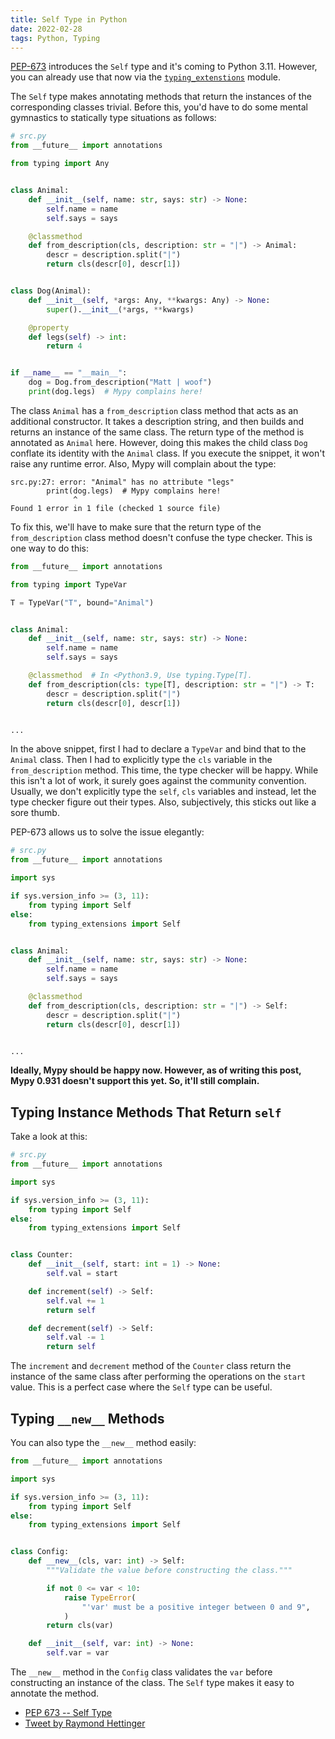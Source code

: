 ```yaml
---
title: Self Type in Python
date: 2022-02-28
tags: Python, Typing
---
```


[PEP-673](https://www.python.org/dev/peps/pep-0673/) introduces the `Self` type and it's coming to Python 3.11. However, you can already use that now via the [`typing_extenstions`](https://typing.readthedocs.io/) module.

The `Self` type makes annotating methods that return the instances of the corresponding classes trivial. Before this, you'd have to do some mental gymnastics to statically type situations as follows:

```python
# src.py
from __future__ import annotations

from typing import Any


class Animal:
    def __init__(self, name: str, says: str) -> None:
        self.name = name
        self.says = says

    @classmethod
    def from_description(cls, description: str = "|") -> Animal:
        descr = description.split("|")
        return cls(descr[0], descr[1])


class Dog(Animal):
    def __init__(self, *args: Any, **kwargs: Any) -> None:
        super().__init__(*args, **kwargs)

    @property
    def legs(self) -> int:
        return 4


if __name__ == "__main__":
    dog = Dog.from_description("Matt | woof")
    print(dog.legs)  # Mypy complains here!
```

The class `Animal` has a `from_description` class method that acts as an additional constructor. It takes a description string, and then builds and returns an instance of the same class. The return type of the method is annotated as `Animal` here. However, doing this makes the child class `Dog` conflate its identity with the `Animal` class. If you execute the snippet, it won't raise any runtime error. Also, Mypy will complain about the type:

```
src.py:27: error: "Animal" has no attribute "legs"
        print(dog.legs)  # Mypy complains here!
              ^
Found 1 error in 1 file (checked 1 source file)
```

To fix this, we'll have to make sure that the return type of the `from_description` class method doesn't confuse the type checker. This is one way to do this:

```python
from __future__ import annotations

from typing import TypeVar

T = TypeVar("T", bound="Animal")


class Animal:
    def __init__(self, name: str, says: str) -> None:
        self.name = name
        self.says = says

    @classmethod  # In <Python3.9, Use typing.Type[T].
    def from_description(cls: type[T], description: str = "|") -> T:
        descr = description.split("|")
        return cls(descr[0], descr[1])


...
```

In the above snippet, first I had to declare a `TypeVar` and bind that to the `Animal` class. Then I had to explicitly type the `cls` variable in the `from_description` method. This time, the type checker will be happy. While this isn't a lot of work, it surely goes against the community convention. Usually, we don't explicitly type the `self`, `cls` variables and instead, let the type checker figure out their types. Also, subjectively, this sticks out like a sore thumb.

PEP-673 allows us to solve the issue elegantly:


```python
# src.py
from __future__ import annotations

import sys

if sys.version_info >= (3, 11):
    from typing import Self
else:
    from typing_extensions import Self


class Animal:
    def __init__(self, name: str, says: str) -> None:
        self.name = name
        self.says = says

    @classmethod
    def from_description(cls, description: str = "|") -> Self:
        descr = description.split("|")
        return cls(descr[0], descr[1])


...
```

**Ideally, Mypy should be happy now. However, as of writing this post, Mypy 0.931 doesn't support this yet. So, it'll still complain.**


## Typing Instance Methods That Return `self`

Take a look at this:

```python
# src.py
from __future__ import annotations

import sys

if sys.version_info >= (3, 11):
    from typing import Self
else:
    from typing_extensions import Self


class Counter:
    def __init__(self, start: int = 1) -> None:
        self.val = start

    def increment(self) -> Self:
        self.val += 1
        return self

    def decrement(self) -> Self:
        self.val -= 1
        return self
```

The `increment` and `decrement` method of the `Counter` class return the instance of the same class after performing the operations on the `start` value. This is a perfect case where the `Self` type can be useful.


## Typing `__new__` Methods

You can also type the `__new__` method easily:

```python
from __future__ import annotations

import sys

if sys.version_info >= (3, 11):
    from typing import Self
else:
    from typing_extensions import Self


class Config:
    def __new__(cls, var: int) -> Self:
        """Validate the value before constructing the class."""

        if not 0 <= var < 10:
            raise TypeError(
                "'var' must be a positive integer between 0 and 9",
            )
        return cls(var)

    def __init__(self, var: int) -> None:
        self.var = var
```

The `__new__` method in the `Config` class validates the `var` before constructing an instance of the class. The `Self` type makes it easy to annotate the method.

* [PEP 673 -- Self Type](https://www.python.org/dev/peps/pep-0673/)
* [Tweet by Raymond Hettinger](https://twitter.com/raymondh/status/1491187805636407298)
